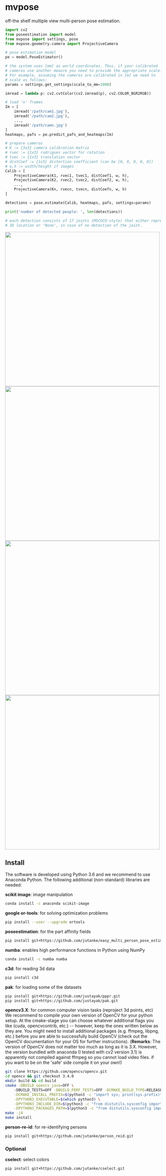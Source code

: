 # mvpose
off-the shelf multiple view multi-person pose estimation.

```python
import cv2
from poseestimation import model
from mvpose import settings, pose
from mvpose.geometry.camera import ProjectiveCamera

# pose estimation model
pe = model.PoseEstimator()

# the system uses [mm] as world coordinates. Thus, if your calibrated
# cameras use another meaure you need to provide the appropriate scale.
# For example, assuming the cameras are calibrated in [m] we need to
# scale as follows:
params = settings.get_settings(scale_to_mm=1000)

imread = lambda p: cv2.cvtColor(cv2.imread(p), cv2.COLOR_BGR2RGB))

# load 'n' frames 
Im = [
    imread('/path/cam1.jpg'),
    imread('/path/cam2.jpg'),
    ...,
    imread('/path/camn.jpg')
]
heatmaps, pafs = pe.predict_pafs_and_heatmaps(Im)

# prepare cameras
# K := {3x3} camera calibration matrix
# rvec := {1x3} rodrigues vector for rotation
# tvec := {1x3} translation vector
# distCoef := {1x5} distortion coefficient (can be [0, 0, 0, 0, 0])
# w,h := width/height if images
Calib = [
    ProjectiveCamera(K1, rvec1, tvec1, distCoef1, w, h),
    ProjectiveCamera(K2, rvec2, tvec2, distCoef2, w, h),
    ...,
    ProjectiveCamera(Kn, rvecn, tvecn, distCoefn, w, h)
]

detections = pose.estimate(Calib, heatmaps, pafs, settings=params)

print('number of detected people: ', len(detections))

# each detection consists of 17 joints (MSCOCO-style) that either represent a 
# 3D location or 'None', in case of no detection of the joint.

```


<img src="https://user-images.githubusercontent.com/831215/45680464-44690d00-bb3b-11e8-87a7-fc5cc2cb6997.png" 
width="500">
<img src="https://user-images.githubusercontent.com/831215/45680466-44690d00-bb3b-11e8-876c-74651b4e5f64.png" 
width="500">
<img src="https://user-images.githubusercontent.com/831215/45680468-4501a380-bb3b-11e8-9f90-e4cf85e8349b.png" 
width="500">
<img src="https://user-images.githubusercontent.com/831215/45680467-4501a380-bb3b-11e8-8ccc-7217780286c4.png"
width="500">


## Install
The software is developed using Python 3.6 and we recommend to use Anaconda Python.
The following additional (non-standard) libraries are needed:

**scikit image**: image manipulation
```bash
conda install -c anaconda scikit-image 
```

**google or-tools**: for solving optimization problems
```bash
pip install --user --upgrade ortools
```

**poseestimation**: for the part affinity fields
```bash
pip install git+https://github.com/jutanke/easy_multi_person_pose_estimation
```

**numba**: enables high performance functions in Python using NumPy
```bash
conda install -c numba numba
```

**c3d**: for reading 3d data
```bash
pip install c3d
```

**pak**: for loading some of the datasets
```bash
pip install git+https://github.com/justayak/pppr.git
pip install git+https://github.com/justayak/pak.git
```

**opencv3.X**: for common computer vision tasks (reproject 3d points, etc)
We recommend to compile your own version of OpenCV for your python setup.
At the cmake-stage you can choose whatever additional flags you like (cuda, opencvcontrib, etc.) -- 
however, keep the ones written below as they are. You might need to install
additional packages (e.g. ffmpeg, libpng, etc.) before you are able to successfully
build OpenCV (check out the OpenCV documentation for your OS for further instructions).
(**Remarks**: The version of OpenCV does not matter too much as long as it is 3.X. However, 
the version bundled with anaconda (I tested with cv2 version 3.1) is apparently not 
compiled against ffmpeg so you cannot load video files. if you want to be on the 'safe' side
compile it on your own!)
```bash
git clone https://github.com/opencv/opencv.git
cd opencv && git checkout 3.4.0
mkdir build && cd build
cmake -DBUILD_opencv_java=OFF \ 
    -DBUILD_TESTS=OFF -DBUILD_PERF_TESTS=OFF -DCMAKE_BUILD_TYPE=RELEASE \
    -DCMAKE_INSTALL_PREFIX=$(python3 -c "import sys; print(sys.prefix)") \
    -DPYTHON3_EXECUTABLE=$(which python3) \
    -DPYTHON3_INCLUDE_DIR=$(python3 -c "from distutils.sysconfig import get_python_inc; print(get_python_inc())") \
    -DPYTHON3_PACKAGES_PATH=$(python3 -c "from distutils.sysconfig import get_python_lib; print(get_python_lib())") .. 
make -j4
make install
```

**person-re-id**: for re-identifying persons
```bash
pip install git+https://github.com/jutanke/person_reid.git
```

### Optional

**cselect**: select colors
```bash
pip install git+https://github.com/jutanke/cselect.git
```
